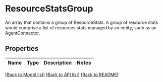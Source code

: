 # ResourceStatsGroup

An array that contains a group of ResourceStats.  A group of resource stats would comprise a list of resources stats managed by an entity, such as an AgentConnector. 
## Properties
Name | Type | Description | Notes
------------ | ------------- | ------------- | -------------

[[Back to Model list]](../README.md#documentation-for-models) [[Back to API list]](../README.md#documentation-for-api-endpoints) [[Back to README]](../README.md)



